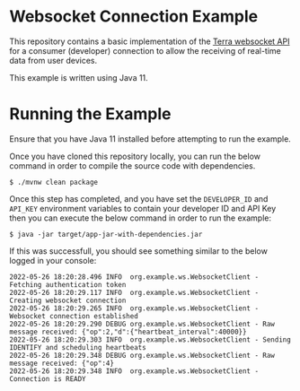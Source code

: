 # Websocket Connection Example

This repository contains a basic implementation of the
[Terra websocket API](https://docs.tryterra.co/reference/using-the-websocket-api) for a consumer
(developer) connection to allow the receiving of real-time data from user devices.

This example is written using Java 11.

# Running the Example

Ensure that you have Java 11 installed before attempting to run the example.

Once you have cloned this repository locally, you can run the below command in
order to compile the source code with dependencies.

```shell
$ ./mvnw clean package
```

Once this step has completed, and you have set the `DEVELOPER_ID` and `API_KEY` environment variables
to contain your developer ID and API Key then you can execute the below command in order to run the example:

```shell
$ java -jar target/app-jar-with-dependencies.jar
```

If this was successfull, you should see something similar to the below logged in your console:

```
2022-05-26 18:20:28.496 INFO  org.example.ws.WebsocketClient - Fetching authentication token
2022-05-26 18:20:29.117 INFO  org.example.ws.WebsocketClient - Creating websocket connection
2022-05-26 18:20:29.265 INFO  org.example.ws.WebsocketClient - Websocket connection established
2022-05-26 18:20:29.290 DEBUG org.example.ws.WebsocketClient - Raw message received: {"op":2,"d":{"heartbeat_interval":40000}}
2022-05-26 18:20:29.303 INFO  org.example.ws.WebsocketClient - Sending IDENTIFY and scheduling heartbeats
2022-05-26 18:20:29.348 DEBUG org.example.ws.WebsocketClient - Raw message received: {"op":4}
2022-05-26 18:20:29.348 INFO  org.example.ws.WebsocketClient - Connection is READY
```
